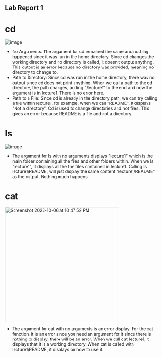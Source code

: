 
## **Lab Report 1**



# cd
![image](https://github.com/jasmine-le29/cse15l-lab-reports/assets/116687332/e696aef1-eabb-4f50-b6f6-005ed31e36ed)

- No Arguments:
The argument for cd remained the same and nothing happened since it was run in the home directory. Since cd changes the working directory and no directory is called, it doesn't output anything. This output is an error because no directory was provided, meaning no directory to change to.
- Path to Directory:
Since cd was run in the home directory, there was no output since cd does not print anything. When we call a path to the cd directory, the path changes, adding "/lecture1" to the end and now the argument is in lecture1. There is no error here.
- Path to a File:
Since cd is already in the directory path, we can try calling a file within lecture1, for example, when we call "README", it displays "Not a directory". Cd is used to change directories and not files. This gives an error because README is a file and not a directory. 

# ls
![image](https://github.com/jasmine-le29/cse15l-lab-reports/assets/116687332/246e6273-6a97-4c70-b7d7-ad7242c14720)

- The argument for ls with no arguments displays "lecture1" which is the main folder containing all the files and other folders within. When we ls "lecture1", it displays all the the files contained in lecture1. Calling ls lecture1/README, will just display the same content "lecture1/README" as the output. Nothing much happens.

# cat
<img width="378" alt="Screenshot 2023-10-06 at 10 47 52 PM" src="https://github.com/jasmine-le29/cse15l-lab-reports/assets/116687332/73fd7ab3-b57e-4648-9893-d4b0160eac30">

- The argument for cat with no arguments is an error display. For the cat function, it is an error since you need an argument for it since there is nothing to display, there will be an error. When we call cat lecture1, it displays that it is a working directory. When cat is called with lecture1/README, it displays on how to use it.
